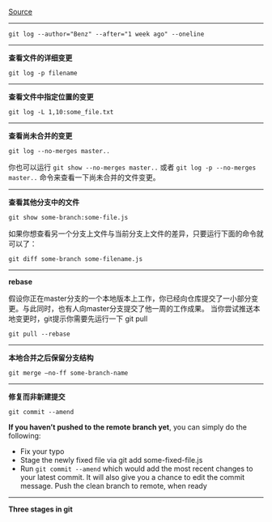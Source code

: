 
[Source](http://www.alexkras.com/19-git-tips-for-everyday-use/)

------------------------------

 `git log --author="Benz" --after="1 week ago" --oneline`

-----------------------------

**查看文件的详细变更**

`git log -p filename`

-----------------------------

**查看文件中指定位置的变更**

`git log -L 1,10:some_file.txt`

-------------------------

**查看尚未合并的变更**

`git log --no-merges master..`

你也可以运行 `git show --no-merges master..` 或者 `git log -p --no-merges master..` 命令来查看一下尚未合并的文件变更。

--------------------------

**查看其他分支中的文件**

`git show some-branch:some-file.js`

如果你想查看另一个分支上文件与当前分支上文件的差异，只要运行下面的命令就可以了：

`git diff some-branch some-filename.js`

------------------------

**rebase**

假设你正在master分支的一个本地版本上工作，你已经向仓库提交了一小部分变更。与此同时，也有人向master分支提交了他一周的工作成果。
当你尝试推送本地变更时，git提示你需要先运行一下 git pull 

`git pull --rebase`

------------------------

**本地合并之后保留分支结构**

`git merge –no-ff some-branch-name`


--------------------------------

**修复而非新建提交**

`git commit --amend`

**If you haven’t pushed to the remote branch yet**, you can simply do the following:

- Fix your typo
- Stage the newly fixed file via git add some-fixed-file.js
- Run `git commit --amend` which would add the most recent changes to your latest commit. 
It will also give you a chance to edit the commit message. Push the clean branch to remote, when ready

-----------------------------------

**Three stages in git**









